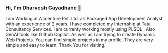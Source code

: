 ### Hi, I'm  Dharvesh Gayadhane 👋

<!--
**DharveshGayadhane/DharveshGayadhane** is a ✨ _special_ ✨ repository because its `README.md` (this file) appears on your GitHub profile.

Here are some ideas to get you started:

- 🔭 I’m currently working on ...
🌱 I’m currently at Accenture Pvt. Ltd..
👯 I’m looking to collaborate on PLSQL, SQL, JAVA EE , Web Projects etc.
🤔 I’m working on building simpler solutions to interactive webpages and inclusion of AI in the process which can be game chager.
- 💬 Ask me about ...
- 📫 How to reach me: ...
- 😄 Pronouns: ...
- ⚡ Fun fact: 
-->
I am Working at Accenture Pvt. Ltd. as Packaged App Development Analyst with an experience of 2 years. I have completed my Internship at Tata Consultancy Services.
I am currenty working mostly using PLSQL , Also GenAI tools like Github Copilot. As well as I am trying to create Dynamic Web Projects. You can find simple projects in my profile. They are very simple and easy to learn.
Thank You for visiting.
<!-->

